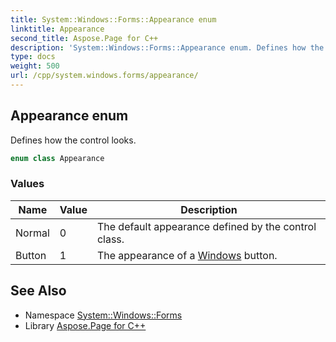 ```yaml
---
title: System::Windows::Forms::Appearance enum
linktitle: Appearance
second_title: Aspose.Page for C++
description: 'System::Windows::Forms::Appearance enum. Defines how the control looks in C++.'
type: docs
weight: 500
url: /cpp/system.windows.forms/appearance/
---
```

## Appearance enum


Defines how the control looks.

```cpp
enum class Appearance
```

### Values

| Name | Value | Description |
| --- | --- | --- |
| Normal | 0 | The default appearance defined by the control class. |
| Button | 1 | The appearance of a [Windows](../../system.windows/) button. |

## See Also

* Namespace [System::Windows::Forms](../)
* Library [Aspose.Page for C++](../../)
